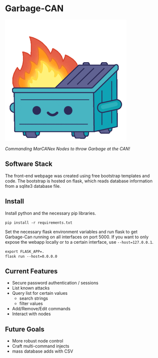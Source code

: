 # Garbage-CAN

![logo](../.resources/dumpster_fire.gif)

*Commanding MarCANex Nodes to throw Garbage at the CAN!*

## Software Stack

The front-end webpage was created using free bootstrap templates and code. The bootstrap is hosted on flask, which reads database information from a sqlite3 database file.

## Install

Install python and the necessary pip libraries.

```
pip install -r requirements.txt
```

Set the necessary flask environment variables and run flask to get Garbage-Can running on all interfaces on port 5000. If you want to only expose the webapp locally or to a certain interface, use `--host=127.0.0.1`.

```
export FLASK_APP=.
flask run --host=0.0.0.0
```

## Current Features

* Secure password authentication / sessions
* List known attacks
* Query list for certain values
    * search strings
    * filter values
* Add/Remove/Edit commands
* Interact with nodes

## Future Goals

* More robust node control
* Craft multi-command injects
* mass database adds with CSV
